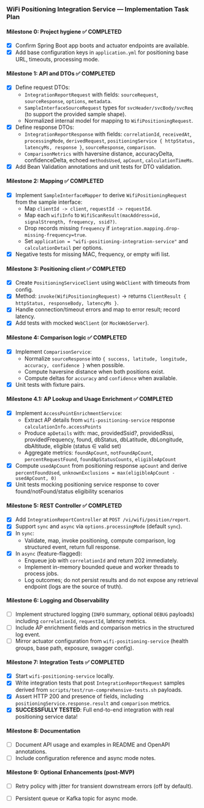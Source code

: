 ### WiFi Positioning Integration Service — Implementation Task Plan

#### Milestone 0: Project hygiene ✅ COMPLETED
- [x] Confirm Spring Boot app boots and actuator endpoints are available.
- [x] Add base configuration keys in `application.yml` for positioning base URL, timeouts, processing mode.

#### Milestone 1: API and DTOs ✅ COMPLETED
- [x] Define request DTOs:
  - `IntegrationReportRequest` with fields: `sourceRequest`, `sourceResponse`, `options`, `metadata`.
  - `SampleInterfaceSourceRequest` types for `svcHeader/svcBody/svcReq` (to support the provided sample shape).
  - Normalized internal model for mapping to `WifiPositioningRequest`.
- [x] Define response DTOs:
  - `IntegrationReportResponse` with fields: `correlationId`, `receivedAt`, `processingMode`, `derivedRequest`, `positioningService { httpStatus, latencyMs, response }`, `sourceResponse`, `comparison`.
  - `ComparisonMetrics` with haversine distance, accuracyDelta, confidenceDelta, echoed `methodsUsed`, `apCount`, `calculationTimeMs`.
- [x] Add Bean Validation annotations and unit tests for DTO validation.

#### Milestone 2: Mapping ✅ COMPLETED
- [x] Implement `SampleInterfaceMapper` to derive `WifiPositioningRequest` from the sample interface:
  - Map `clientId -> client`, `requestId -> requestId`.
  - Map each `wifiInfo` to `WifiScanResult(macAddress=id, signalStrength, frequency, ssid?)`.
  - Drop records missing `frequency` if `integration.mapping.drop-missing-frequency=true`.
  - Set `application = "wifi-positioning-integration-service"` and `calculationDetail` per options.
- [x] Negative tests for missing MAC, frequency, or empty wifi list.

#### Milestone 3: Positioning client ✅ COMPLETED
- [x] Create `PositioningServiceClient` using `WebClient` with timeouts from config.
- [x] Method: `invoke(WifiPositioningRequest)` → returns `ClientResult { httpStatus, responseBody, latencyMs }`.
- [x] Handle connection/timeout errors and map to error result; record latency.
- [x] Add tests with mocked `WebClient` (or `MockWebServer`).

#### Milestone 4: Comparison logic ✅ COMPLETED
- [x] Implement `ComparisonService`:
  - Normalize `sourceResponse` into `{ success, latitude, longitude, accuracy, confidence }` when possible.
  - Compute haversine distance when both positions exist.
  - Compute deltas for `accuracy` and `confidence` when available.
- [x] Unit tests with fixture pairs.

#### Milestone 4.1: AP Lookup and Usage Enrichment ✅ COMPLETED
- [x] Implement `AccessPointEnrichmentService`:
  - Extract AP details from `wifi-positioning-service` response `calculationInfo.accessPoints`
  - Produce `apDetails` with: mac, providedSsid?, providedRssi, providedFrequency, found, dbStatus, dbLatitude, dbLongitude, dbAltitude, eligible (status ∈ valid set)
  - Aggregate metrics: `foundApCount`, `notFoundApCount`, `percentRequestFound`, `foundApStatusCounts`, `eligibleApCount`
- [x] Compute `usedApCount` from positioning response `apCount` and derive `percentFoundUsed`, `unknownExclusions = max(eligibleApCount - usedApCount, 0)`
- [x] Unit tests mocking positioning service response to cover found/notFound/status eligibility scenarios

#### Milestone 5: REST Controller ✅ COMPLETED
- [x] Add `IntegrationReportController` at `POST /vi/wifi/position/report`.
- [x] Support `sync` and `async` via `options.processingMode` (default `sync`).
- [x] In `sync`:
  - Validate, map, invoke positioning, compute comparison, log structured event, return full response.
- [x] In `async` (feature-flagged):
  - Enqueue job with `correlationId` and return 202 immediately.
  - Implement in-memory bounded queue and worker threads to process jobs.
  - Log outcomes; do not persist results and do not expose any retrieval endpoint (logs are the source of truth).

#### Milestone 6: Logging and Observability
- [ ] Implement structured logging (`INFO` summary, optional `DEBUG` payloads) including `correlationId`, `requestId`, latency metrics.
- [ ] Include AP enrichment fields and comparison metrics in the structured log event.
- [ ] Mirror actuator configuration from `wifi-positioning-service` (health groups, base path, exposure, swagger config).

#### Milestone 7: Integration Tests ✅ COMPLETED
- [x] Start `wifi-positioning-service` locally.
- [x] Write integration tests that post `IntegrationReportRequest` samples derived from `scripts/test/run-comprehensive-tests.sh` payloads.
- [x] Assert HTTP 200 and presence of fields, including `positioningService.response.result` and `comparison` metrics.
- [x] **SUCCESSFULLY TESTED**: Full end-to-end integration with real positioning service data!

#### Milestone 8: Documentation
- [ ] Document API usage and examples in README and OpenAPI annotations.
- [ ] Include configuration reference and async mode notes.

#### Milestone 9: Optional Enhancements (post-MVP)
- [ ] Retry policy with jitter for transient downstream errors (off by default).
- [ ] Persistent queue or Kafka topic for async mode.



